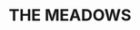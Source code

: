 ---
lastmod: '2025-04-06T06:05:20+00:00'
latitude: -34.06024
layout: suburb
longitude: 150.153221
postcode: '2787'
state: NSW
title: THE MEADOWS
url: /nsw/the-meadows/
---